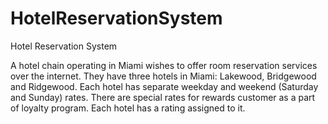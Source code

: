 # HotelReservationSystem

Hotel Reservation System

A hotel chain operating in Miami wishes to offer room reservation services over the internet. They have three hotels in Miami: Lakewood, Bridgewood and Ridgewood. 
Each hotel has separate weekday and weekend (Saturday and Sunday) rates. There are special rates for rewards customer as a part of loyalty program.
Each hotel has a rating assigned to it.
